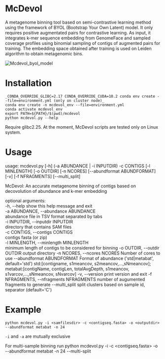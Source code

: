 # McDevol
A metagenome binning tool based on semi-contrastive learning method using the framework of BYOL (Bootstrap Your Own Latent) model. It only requires positive augmentated pairs for contrastive learning. As input, it integrates k-mer sequence embedding from GenomeFace and sampled coverage profiles using binomial sampling of contigs of augmented pairs for training. The embedding space obtained after training is used on Leiden algorithm to obtain metagenomic bins.

![Mcdevol_byol_model](https://github.com/user-attachments/assets/914fa48e-7780-4f86-9747-4df132635045)

# Installation
    _CONDA_OVERRIDE_GLIBC=2.17 CONDA_OVERRIDE_CUDA=10.2 conda env create --file=environment.yml (only on cluster node)_
    conda env create -n mcdevol_env --file=environment.yml
    conda activate mcdevol_env
    export PATH=${PATH}/$(pwd)/mcdevol
    python mcdevol.py --help

Require glibc2.25. At the moment, McDevol scripts are tested only on Linux system.

# Usage
usage: mcdevol.py [-h] (-a ABUNDANCE | -i INPUTDIR) -c CONTIGS [-l MINLENGTH] [-o OUTDIR] [-n NCORES] [--abundformat ABUNDFORMAT] [-v] [-f NFRAGMENTS] [--multi_split]                      
                                                                                                                                                                                         
McDevol: An accurate metagenome binning of contigs based on decovolution of abundance and k-mer embedding                                                                                
                                                                                                                                                                                         
optional arguments:                                                                                                                                                                      
  -h, --help            show this help message and exit                                                                                                                                  
  -a ABUNDANCE, --abundance ABUNDANCE                                                                                                                                                    
                        abundance file in TSV format separated by tabs                                                                                                                   
  -i INPUTDIR, --inputdir INPUTDIR                                                                                                                                                       
                        directory that contains SAM files                                                                                                                                
  -c CONTIGS, --contigs CONTIGS                                                                                                                                                          
                        contigs fasta (or zip)                                                                                                                                           
  -l MINLENGTH, --minlength MINLENGTH                                                                                                                                                    
                        minimum length of contigs to be considered for binning
  -o OUTDIR, --outdir OUTDIR
                        output directory
  -n NCORES, --ncores NCORES
                        Number of cores to use
  --abundformat ABUNDFORMAT
                        Format of abundance ('std|metabat', default='std') std:[contigname, s1meancov, s2meancov,...,sNmeancov]; metabat:[contigName, contigLen, totalAvgDepth,
                        s1meancov, s1varcov,...,sNmeancov, sNvarcov]
  -v, --version         print version and exit
  -f NFRAGMENTS, --nfragments NFRAGMENTS
                        number of augumented fragments to generate
  --multi_split         split clusters based on sample id, separator (default='C')

# Example
    python mcdevol.py -i <samfilesdir> -c <contigseq.fasta> -o <outputdir> --abundformat metabat -n 24

`-i` and `-a` are mutually exclusive

For multi-sample binning run
    python mcdevol.py -i <samfilesdir> -c <contigseq.fasta> -o <outputdir> --abundformat metabat -n 24 --multi-split
